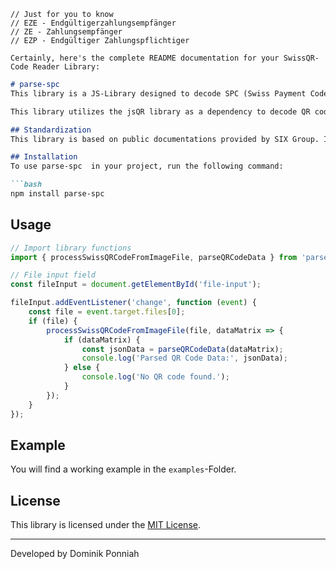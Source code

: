 
    // Just for you to know
    // EZE - Endgültigerzahlungsempfänger
    // ZE - Zahlungsempfänger
    // EZP - Endgültiger Zahlungspflichtiger

    Certainly, here's the complete README documentation for your SwissQR-Code Reader Library:

```markdown
# parse-spc
This library is a JS-Library designed to decode SPC (Swiss Payment Codes, also known as QR-Codes, QR-Bills) virtually. The functionality is quite similar to apps like neon or yuh, where you are able to upload a image from your camera roll directly into the application.

This library utilizes the jsQR library as a dependency to decode QR codes and process their data.

## Standardization
This library is based on public documentations provided by SIX Group. It uses the specifications and informations from this document: https://www.six-group.com/dam/download/banking-services/standardization/qr-bill/ig-qr-bill-v2.2-de.pdf

## Installation
To use parse-spc  in your project, run the following command:

```bash
npm install parse-spc
```

## Usage

```javascript
// Import library functions
import { processSwissQRCodeFromImageFile, parseQRCodeData } from 'parse-spc';

// File input field
const fileInput = document.getElementById('file-input');

fileInput.addEventListener('change', function (event) {
    const file = event.target.files[0];
    if (file) {
        processSwissQRCodeFromImageFile(file, dataMatrix => {
            if (dataMatrix) {
                const jsonData = parseQRCodeData(dataMatrix);
                console.log('Parsed QR Code Data:', jsonData);
            } else {
                console.log('No QR code found.');
            }
        });
    }
});
```

## Example
You will find a working example in the ```examples```-Folder.

## License
This library is licensed under the [MIT License](LICENSE).

---

Developed by Dominik Ponniah
